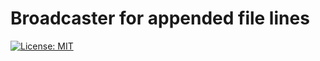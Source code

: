 Broadcaster for appended file lines
===================================

[![License: MIT](https://img.shields.io/badge/License-MIT-blue.svg)](https://opensource.org/licenses/MIT)

